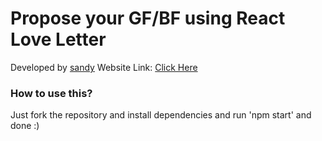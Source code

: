 # Propose your GF/BF using React Love Letter

Developed by [sandy](https://instagram.com/the_mad.rider_47)
Website Link: [Click Here](https://react-love-letter.vercel.app)

### How to use this?
Just fork the repository and install dependencies and run 'npm start' and done :)

